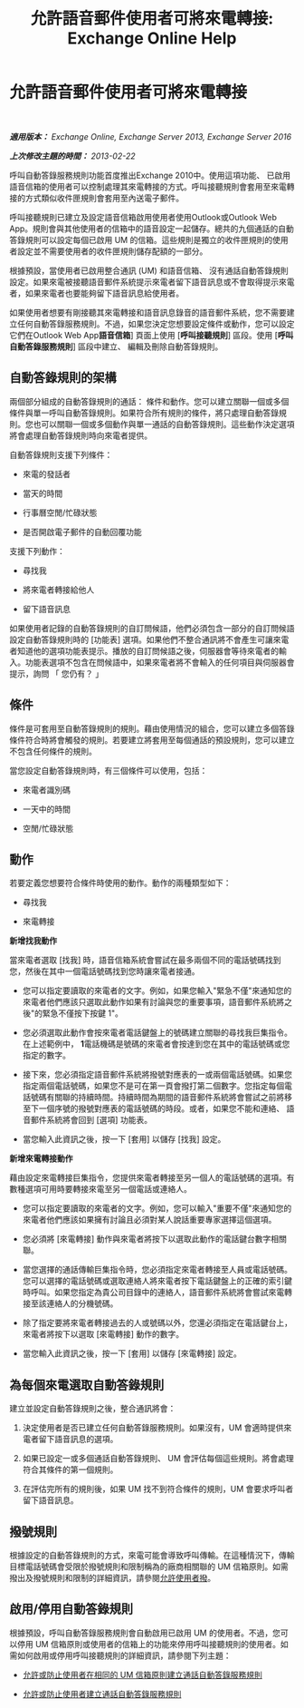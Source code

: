 ﻿---
title: '允許語音郵件使用者可將來電轉接: Exchange Online Help'
TOCTitle: 允許語音郵件使用者可將來電轉接
ms:assetid: 1f8e0a53-3d9d-4f8c-9be3-9f1e2a4347a3
ms:mtpsurl: https://technet.microsoft.com/zh-tw/library/Dd335138(v=EXCHG.150)
ms:contentKeyID: 50553951
ms.date: 05/23/2018
mtps_version: v=EXCHG.150
ms.translationtype: MT
---

# 允許語音郵件使用者可將來電轉接

 

_**適用版本：** Exchange Online, Exchange Server 2013, Exchange Server 2016_

_**上次修改主題的時間：** 2013-02-22_

呼叫自動答錄服務規則功能首度推出Exchange 2010中。使用這項功能、 已啟用語音信箱的使用者可以控制處理其來電轉接的方式。呼叫接聽規則會套用至來電轉接的方式類似收件匣規則會套用至內送電子郵件。

呼叫接聽規則已建立及設定語音信箱啟用使用者使用Outlook或Outlook Web App。規則會與其他使用者的信箱中的語音設定一起儲存。總共的九個通話的自動答錄規則可以設定每個已啟用 UM 的信箱。這些規則是獨立的收件匣規則的使用者設定並不需要使用者的收件匣規則儲存配額的一部分。

根據預設，當使用者已啟用整合通訊 (UM) 和語音信箱、 沒有通話自動答錄規則設定。如果來電被接聽語音郵件系統提示來電者留下語音訊息或不會取得提示來電者，如果來電者也要能夠留下語音訊息給使用者。

如果使用者想要有剛接聽其來電轉接和語音訊息錄音的語音郵件系統，您不需要建立任何自動答錄服務規則。不過，如果您決定您想要設定條件或動作，您可以設定它們在Outlook Web App**語音信箱**\] 頁面上使用 \[**呼叫接聽規則**\] 區段。使用 \[**呼叫自動答錄服務規則**\] 區段中建立、 編輯及刪除自動答錄規則。

## 自動答錄規則的架構

兩個部分組成的自動答錄規則的通話： 條件和動作。您可以建立關聯一個或多個條件與單一呼叫自動答錄規則。如果符合所有規則的條件，將只處理自動答錄規則。您也可以關聯一個或多個動作與單一通話的自動答錄規則。這些動作決定選項將會處理自動答錄規則時向來電者提供。

自動答錄規則支援下列條件：

  - 來電的發話者

  - 當天的時間

  - 行事曆空閒/忙碌狀態

  - 是否開啟電子郵件的自動回覆功能

支援下列動作：

  - 尋找我

  - 將來電者轉接給他人

  - 留下語音訊息

如果使用者記錄的自動答錄規則的自訂問候語，他們必須包含一部分的自訂問候語設定自動答錄規則時的 \[功能表\] 選項。如果他們不整合通訊將不會產生可讓來電者知道他的選項功能表提示。播放的自訂問候語之後，伺服器會等待來電者的輸入。功能表選項不包含在問候語中，如果來電者將不會輸入的任何項目與伺服器會提示，詢問 「 您仍有？ 」

## 條件

條件是可套用至自動答錄規則的規則。藉由使用情況的組合，您可以建立多個答錄條件符合時將會觸發的規則。若要建立將套用至每個通話的預設規則，您可以建立不包含任何條件的規則。

當您設定自動答錄規則時，有三個條件可以使用，包括：

  - 來電者識別碼

  - 一天中的時間

  - 空閒/忙碌狀態

## 動作

若要定義您想要符合條件時使用的動作。動作的兩種類型如下：

  - 尋找我

  - 來電轉接

**新增找我動作**

當來電者選取 \[找我\] 時，語音信箱系統會嘗試在最多兩個不同的電話號碼找到您，然後在其中一個電話號碼找到您時讓來電者接通。

  - 您可以指定要讀取的來電者的文字。例如，如果您輸入"緊急不僅"來通知您的來電者他們應該只選取此動作如果有討論與您的重要事項，語音郵件系統將之後"的緊急不僅按下按鍵 1"。

  - 您必須選取此動作會按來電者電話鍵盤上的號碼建立關聯的尋找我巨集指令。在上述範例中， **1**電話機碼是號碼的來電者會按達到您在其中的電話號碼或您指定的數字。

  - 接下來，您必須指定語音郵件系統將撥號對應表的一或兩個電話號碼。如果您指定兩個電話號碼，如果您不是可在第一頁會撥打第二個數字。您指定每個電話號碼有關聯的持續時間。持續時間為期間的語音郵件系統將會嘗試之前將移至下一個序號的撥號對應表的電話號碼的時段。或者，如果您不能和連絡、 語音郵件系統將會回到 \[選項\] 功能表。

  - 當您輸入此資訊之後，按一下 \[套用\] 以儲存 \[找我\] 設定。

**新增來電轉接動作**

藉由設定來電轉接巨集指令，您提供來電者轉接至另一個人的電話號碼的選項。有數種選項可用時要轉接來電至另一個電話或連絡人。

  - 您可以指定要讀取的來電者的文字。例如，您可以輸入"重要不僅"來通知您的來電者他們應該如果擁有討論且必須對某人說話重要專家選擇這個選項。

  - 您必須將 \[來電轉接\] 動作與來電者將按下以選取此動作的電話鍵台數字相關聯。

  - 當您選擇的通話傳輸巨集指令時，您必須指定來電者轉接至人員或電話號碼。您可以選擇的電話號碼或選取連絡人將來電者按下電話鍵盤上的正確的索引鍵時呼叫。如果您指定為貴公司目錄中的連絡人，語音郵件系統將會嘗試來電轉接至該連絡人的分機號碼。

  - 除了指定要將來電者轉接過去的人或號碼以外，您還必須指定在電話鍵台上，來電者將按下以選取 \[來電轉接\] 動作的數字。

  - 當您輸入此資訊之後，按一下 \[套用\] 以儲存 \[來電轉接\] 設定。

## 為每個來電選取自動答錄規則

建立並設定自動答錄規則之後，整合通訊將會：

1.  決定使用者是否已建立任何自動答錄服務規則。如果沒有，UM 會適時提供來電者留下語音訊息的選項。

2.  如果已設定一或多個通話自動答錄規則、 UM 會評估每個這些規則。將會處理符合其條件的第一個規則。

3.  在評估完所有的規則後，如果 UM 找不到符合條件的規則，UM 會要求呼叫者留下語音訊息。

## 撥號規則

根據設定的自動答錄規則的方式，來電可能會導致呼叫傳輸。在這種情況下，傳輸目標電話號碼會受限於撥號規則和限制稱為的廠商相關聯的 UM 信箱原則。如需撥出及撥號規則和限制的詳細資訊，請參閱[允許使用者撥](allow-users-to-make-calls-exchange-2013-help.md)。

## 啟用/停用自動答錄規則

根據預設，呼叫自動答錄服務規則會自動啟用已啟用 UM 的使用者。不過，您可以停用 UM 信箱原則或使用者的信箱上的功能來停用呼叫接聽規則的使用者。如需如何啟用或停用呼叫接聽規則的詳細資訊，請參閱下列主題：

  - [允許或防止使用者在相同的 UM 信箱原則建立通話自動答錄服務規則](allow-or-prevent-users-in-the-same-um-mailbox-policy-from-creating-call-answering-rules-exchange-2013-help.md)

  - [允許或防止使用者建立通話自動答錄服務規則](allow-or-prevent-a-user-from-creating-call-answering-rules-exchange-2013-help.md)

